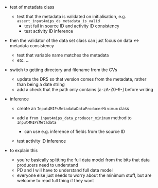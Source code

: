 - test of metadata class
    - test that the metadata is validated on initialisation, e.g. `assert_input4mips_ds_metadata_is_valid`
        - test fail in source ID and activity ID consistency
        - test activity ID inference

- then the validator of the data set class can just focus on data <-> metadata consistency
    - test that variable name matches the metadata
    - etc. ...

- switch to getting directory and filename from the CVs
    - update the DRS so that version comes from the metadata, rather than being a date string
    - add a check that the path only contains [a-zA-Z0-9-] before writing

- inference
    - create an `Input4MIPsMetadataDataProducerMinimum` class
    - add a `from_input4mips_data_producer_minimum` method to `Input4MIPsMetadata`
        - can use e.g. inference of fields from the source ID

    - test activity ID inference

- to explain this
    - you're basically splitting the full data model from the bits that data producers need to understand
    - PD and I will have to understand full data model
    - everyone else just needs to worry about the minimum stuff, but are welcome to read full thing if they want
